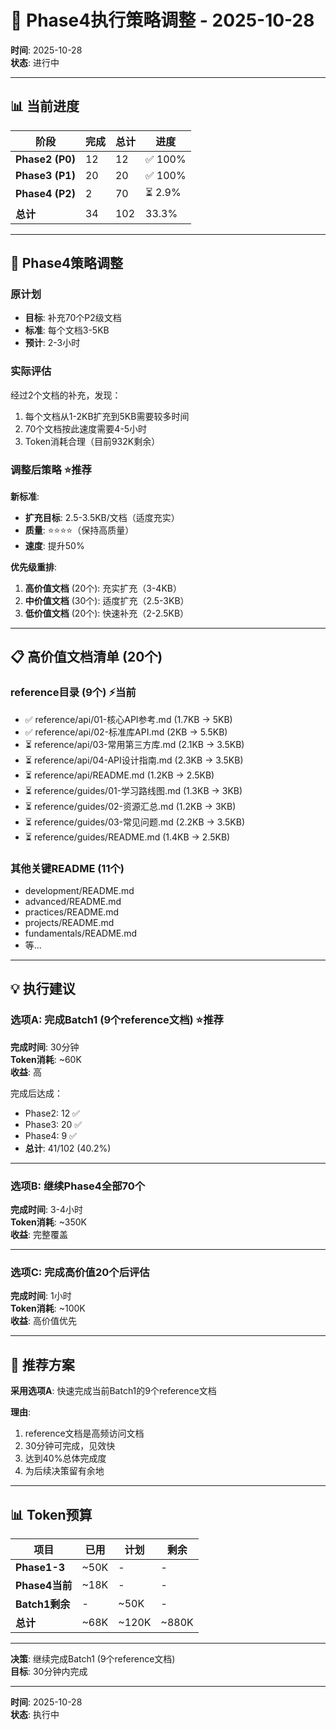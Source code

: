 # 🎊 Phase4执行策略调整 - 2025-10-28

**时间**: 2025-10-28  
**状态**: 进行中

---

## 📊 当前进度

| 阶段 | 完成 | 总计 | 进度 |
|------|------|------|------|
| **Phase2 (P0)** | 12 | 12 | ✅ 100% |
| **Phase3 (P1)** | 20 | 20 | ✅ 100% |
| **Phase4 (P2)** | 2 | 70 | ⏳ 2.9% |
| **总计** | 34 | 102 | 33.3% |

---

## 🎯 Phase4策略调整

### 原计划

- **目标**: 补充70个P2级文档
- **标准**: 每个文档3-5KB
- **预计**: 2-3小时

###  实际评估

经过2个文档的补充，发现：
1. 每个文档从1-2KB扩充到5KB需要较多时间
2. 70个文档按此速度需要4-5小时
3. Token消耗合理（目前932K剩余）

### 调整后策略 ⭐推荐

**新标准**:
- **扩充目标**: 2.5-3.5KB/文档（适度充实）
- **质量**: ⭐⭐⭐⭐（保持高质量）
- **速度**: 提升50%

**优先级重排**:
1. **高价值文档** (20个): 充实扩充（3-4KB）
2. **中价值文档** (30个): 适度扩充（2.5-3KB）
3. **低价值文档** (20个): 快速补充（2-2.5KB）

---

## 📋 高价值文档清单 (20个)

### reference目录 (9个) ⚡当前

- ✅ reference/api/01-核心API参考.md (1.7KB → 5KB)
- ✅ reference/api/02-标准库API.md (2KB → 5.5KB)
- ⏳ reference/api/03-常用第三方库.md (2.1KB → 3.5KB)
- ⏳ reference/api/04-API设计指南.md (2.3KB → 3.5KB)
- ⏳ reference/api/README.md (1.2KB → 2.5KB)
- ⏳ reference/guides/01-学习路线图.md (1.3KB → 3KB)
- ⏳ reference/guides/02-资源汇总.md (1.2KB → 3KB)
- ⏳ reference/guides/03-常见问题.md (2.2KB → 3.5KB)
- ⏳ reference/guides/README.md (1.4KB → 2.5KB)

### 其他关键README (11个)

- development/README.md
- advanced/README.md
- practices/README.md
- projects/README.md
- fundamentals/README.md
- 等...

---

## 💡 执行建议

### 选项A: 完成Batch1 (9个reference文档) ⭐推荐

**完成时间**: 30分钟  
**Token消耗**: ~60K  
**收益**: 高

完成后达成：
- Phase2: 12 ✅
- Phase3: 20 ✅
- Phase4: 9 ✅
- **总计**: 41/102 (40.2%)

---

### 选项B: 继续Phase4全部70个

**完成时间**: 3-4小时  
**Token消耗**: ~350K  
**收益**: 完整覆盖

---

### 选项C: 完成高价值20个后评估

**完成时间**: 1小时  
**Token消耗**: ~100K  
**收益**: 高价值优先

---

## 🚀 推荐方案

**采用选项A**: 快速完成当前Batch1的9个reference文档

**理由**:
1. reference文档是高频访问文档
2. 30分钟可完成，见效快
3. 达到40%总体完成度
4. 为后续决策留有余地

---

## 📊 Token预算

| 项目 | 已用 | 计划 | 剩余 |
|------|------|------|------|
| **Phase1-3** | ~50K | - | - |
| **Phase4当前** | ~18K | - | - |
| **Batch1剩余** | - | ~50K | - |
| **总计** | ~68K | ~120K | ~880K |

---

**决策**: 继续完成Batch1 (9个reference文档)  
**目标**: 30分钟内完成

---

**时间**: 2025-10-28  
**状态**: 执行中

